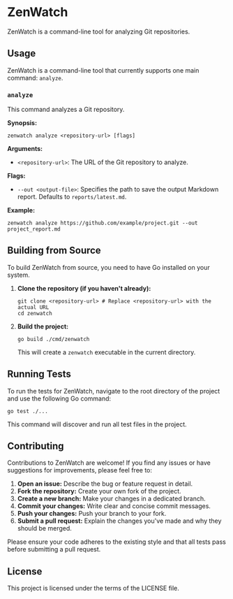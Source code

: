 # ZenWatch

ZenWatch is a command-line tool for analyzing Git repositories.

## Usage

ZenWatch is a command-line tool that currently supports one main command: `analyze`.

### `analyze`

This command analyzes a Git repository.

**Synopsis:**

```shell
zenwatch analyze <repository-url> [flags]
```

**Arguments:**

*   `<repository-url>`: The URL of the Git repository to analyze.

**Flags:**

*   `--out <output-file>`: Specifies the path to save the output Markdown report. Defaults to `reports/latest.md`.

**Example:**

```shell
zenwatch analyze https://github.com/example/project.git --out project_report.md
```

## Building from Source

To build ZenWatch from source, you need to have Go installed on your system.

1.  **Clone the repository (if you haven't already):**
    ```shell
    git clone <repository-url> # Replace <repository-url> with the actual URL
    cd zenwatch
    ```
2.  **Build the project:**
    ```shell
    go build ./cmd/zenwatch
    ```
    This will create a `zenwatch` executable in the current directory.

## Running Tests

To run the tests for ZenWatch, navigate to the root directory of the project and use the following Go command:

```shell
go test ./...
```
This command will discover and run all test files in the project.

## Contributing

Contributions to ZenWatch are welcome! If you find any issues or have suggestions for improvements, please feel free to:

1.  **Open an issue:** Describe the bug or feature request in detail.
2.  **Fork the repository:** Create your own fork of the project.
3.  **Create a new branch:** Make your changes in a dedicated branch.
4.  **Commit your changes:** Write clear and concise commit messages.
5.  **Push your changes:** Push your branch to your fork.
6.  **Submit a pull request:** Explain the changes you've made and why they should be merged.

Please ensure your code adheres to the existing style and that all tests pass before submitting a pull request.

## License

This project is licensed under the terms of the LICENSE file.
